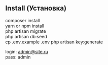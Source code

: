 ## Install (Установка)

composer install<br />
yarn or npm install<br />
php artisan migrate<br />
php artisan db:seed<br />
cp .env.example .env
php artisan key:generate<br />


login: admin@site.ru<br />
pass: admin
